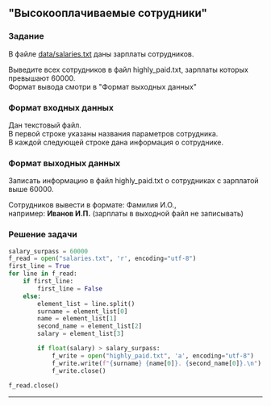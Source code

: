 ## "Высокооплачиваемые сотрудники"

### Задание
В файле [data/salaries.txt](data/salaries.txt) даны зарплаты сотрудников.

Выведите всех сотрудников в файл highly_paid.txt, зарплаты которых превышают 60000. \
Формат вывода смотри в "Формат выходных данных"

### Формат входных данных

Дан текстовый файл. \
В первой строке указаны названия параметров сотрудника. \
В каждой следующей строке дана информация о сотруднике.

### Формат выходных данных

Записать информацию в файл highly_paid.txt о сотрудниках с зарплатой выше 60000.

Сотрудников вывести в формате: Фамилия И.О., \
например: **Иванов И.П.** (зарплаты в выходной файл не записывать)

### Решение задачи

```python
salary_surpass = 60000
f_read = open("salaries.txt", 'r', encoding="utf-8")
first_line = True
for line in f_read:
    if first_line:
        first_line = False
    else:
        element_list = line.split()
        surname = element_list[0]
        name = element_list[1]
        second_name = element_list[2]
        salary = element_list[3]

        if float(salary) > salary_surpass:
            f_write = open("highly_paid.txt", 'a', encoding="utf-8")
            f_write.write(f"{surname} {name[0]}. {second_name[0]}.\n")
            f_write.close()
        
f_read.close()
```

---
